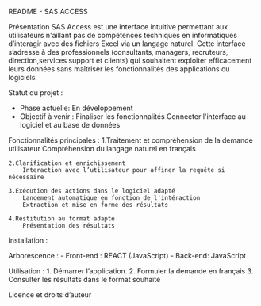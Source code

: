 README - SAS ACCESS 

Présentation
SAS Access est une interface intuitive permettant aux utilisateurs n'aillant pas de compétences techniques en informatiques d’interagir avec des fichiers Excel
via un langage naturel. Cette interface s’adresse à des professionnels 
(consultants, managers, recruteurs, direction,services support et clients) qui souhaitent exploiter efficacement leurs données sans maîtriser les fonctionnalités des applications ou logiciels. 

Statut du projet : 
- Phase actuelle: En développement 
- Objectif à venir : 
	Finaliser les fonctionnalités 
	Connecter l'interface au logiciel et au base de données


Fonctionnalités principales :
	1.Traitement et compréhension de la demande utilisateur
		Compréhension du langage naturel en français

	2.Clarification et enrichissement
		Interaction avec l’utilisateur pour affiner la requête si nécessaire

	3.Exécution des actions dans le logiciel adapté
		Lancement automatique en fonction de l'intéraction
		Extraction et mise en forme des résultats 

	4.Restitution au format adapté
		Présentation des résultats 


Installation :

Arborescence : 
	- Front-end : REACT (JavaScript)
	- Back-end: JavaScript

Utilisation :
	1.	Démarrer l’application.
	2.	Formuler la demande en français
	3.	Consulter les résultats dans le format souhaité 
	

Licence et droits d’auteur
